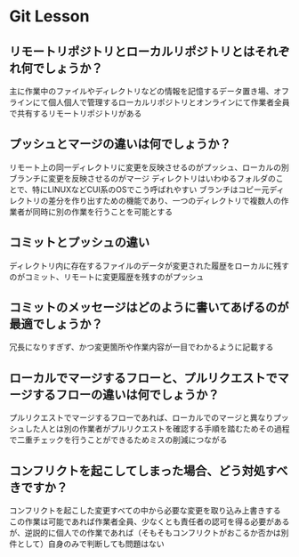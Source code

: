 # Git Lesson

## リモートリポジトリとローカルリポジトリとはそれぞれ何でしょうか？

主に作業中のファイルやディレクトリなどの情報を記憶するデータ置き場、オフラインにて個人個人で管理するローカルリポジトリとオンラインにて作業者全員で共有するリモートリポジトリがある

## プッシュとマージの違いは何でしょうか？

リモート上の同一ディレクトリに変更を反映させるのがプッシュ、ローカルの別ブランチに変更を反映させるのがマージ
ディレクトリはいわゆるフォルダのことで、特にLINUXなどCUI系のOSでこう呼ばれやすい
ブランチはコピー元ディレクトリの差分を作り出すための機能であり、一つのディレクトリで複数人の作業者が同時に別の作業を行うことを可能とする

## コミットとプッシュの違い

ディレクトリ内に存在するファイルのデータが変更された履歴をローカルに残すのがコミット、リモートに変更履歴を残すのがプッシュ

## コミットのメッセージはどのように書いてあげるのが最適でしょうか？

冗長になりすぎず、かつ変更箇所や作業内容が一目でわかるように記載する

## ローカルでマージするフローと、プルリクエストでマージするフローの違いは何でしょうか？

プルリクエストでマージするフローであれば、ローカルでのマージと異なりプッシュした人とは別の作業者がプルリクエストを確認する手順を踏むためその過程で二重チェックを行うことができるためミスの削減につながる

## コンフリクトを起こしてしまった場合、どう対処すべきですか？

コンフリクトを起こした変更すべての中から必要な変更を取り込み上書きする
この作業は可能であれば作業者全員、少なくとも責任者の認可を得る必要があるが、逆説的に個人での作業であれば（そもそもコンフリクトがおこるか否かは別件として）自身のみで判断しても問題はない
